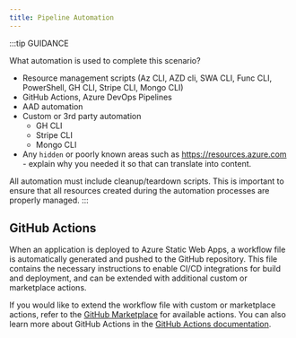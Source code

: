 ```yaml
---
title: Pipeline Automation
---
```


:::tip GUIDANCE

What automation is used to complete this scenario?

- Resource management scripts (Az CLI, AZD cli, SWA CLI, Func CLI, PowerShell, GH CLI, Stripe CLI, Mongo CLI)
- GitHub Actions, Azure DevOps Pipelines
- AAD automation
- Custom or 3rd party automation
  - GH CLI
  - Stripe CLI
  - Mongo CLI
- Any `hidden` or poorly known areas such as https://resources.azure.com - explain why you needed it so that can translate into content.

All automation must include cleanup/teardown scripts. This is important to ensure that all resources created during the automation processes are properly managed.
:::

## GitHub Actions

When an application is deployed to Azure Static Web Apps, a workflow file is automatically generated and pushed to the GitHub repository. This file contains the necessary instructions to enable CI/CD integrations for build and deployment, and can be extended with additional custom or marketplace actions.

If you would like to extend the workflow file with custom or marketplace actions, refer to the [GitHub Marketplace](https://github.com/marketplace?type=actions) for available actions. You can also learn more about GitHub Actions in the [GitHub Actions documentation](https://docs.github.com/en/actions/learn-github-actions/understanding-github-actions).



